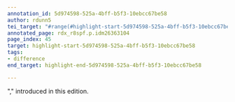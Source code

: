 ```yaml
---
annotation_id: 5d974598-525a-4bff-b5f3-10ebcc67be58
author: rdunn5
tei_target: "#range(#highlight-start-5d974598-525a-4bff-b5f3-10ebcc67be58, #highlight-end-5d974598-525a-4bff-b5f3-10ebcc67be58)"
annotated_page: rdx_r8spf.p.idm26363104
page_index: 45
target: highlight-start-5d974598-525a-4bff-b5f3-10ebcc67be58
tags:
- difference
end_target: highlight-end-5d974598-525a-4bff-b5f3-10ebcc67be58

---
```

"," introduced in this edition.